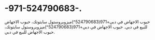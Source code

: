 # -971-524790683-.
حبوب الاجهاض في دبي+971(524790683^)ميزوبروستول سايتوتك، حبوب الاجهاض للبيع في دبي. حبوب الاجهاض في دبي+971(524790683^)ميزوبروستول سايتوتك، حبوب الاجهاض للبيع في دبي.
